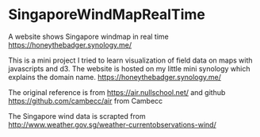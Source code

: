 # SingaporeWindMapRealTime
A website shows Singapore windmap in real time
https://honeythebadger.synology.me/

This is a mini project I tried to learn visualization of field data on maps with javascripts and d3.
The website is hosted on my little mini synology which explains the domain name. 
https://honeythebadger.synology.me/

The original reference is from https://air.nullschool.net/ and github https://github.com/cambecc/air from Cambecc

The Singapore wind data is scrapted from http://www.weather.gov.sg/weather-currentobservations-wind/
